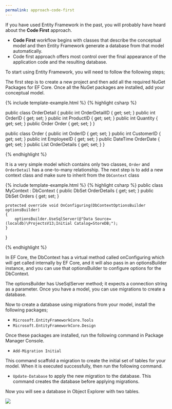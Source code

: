 ```yaml
---
permalink: approach-code-first
---
```


If you have used Entity Framework in the past, you will probably have heard about the **Code First** approach. 

 - **Code First** workflow begins with classes that describe the conceptual model and then Entity Framework generate a database from that model automatically.  
 - Code first approach offers most control over the final appearance of the application code and the resulting database.

To start using Entity Framework, you will need to follow the following steps;

The first step is to create a new project and then add all the required NuGet Packages for EF Core. Once all the NuGet packages are installed, add your conceptual model.

{% include template-example.html %} 
{% highlight csharp %}

public class OrderDetail
{
    public int OrderDetailID { get; set; }
    public int OrderID { get; set; }
    public int ProductID { get; set; }
    public int Quantity { get; set; }
    public Order Order { get; set; }
}

public class Order
{
    public int OrderID { get; set; }
    public int CustomerID { get; set; }
    public int EmployeeID { get; set; }
    public DateTime OrderDate { get; set; }
    public List<OrderDetail> OrderDetails { get; set; }
}

{% endhighlight %}

It is a very simple model which contains only two classes, `Order` and `OrderDetail` has a one-to-many relationship. The next step is to add a new context class and make sure to inherit from the `DbContext` class

{% include template-example.html %} 
{% highlight csharp %}
public class MyContext : DbContext
{
    public DbSet<OrderDetail> OrderDetails { get; set; }
    public DbSet<Order> Orders { get; set; }

    protected override void OnConfiguring(DbContextOptionsBuilder optionsBuilder)
    {
        optionsBuilder.UseSqlServer(@"Data Source=(localdb)\ProjectsV13;Initial Catalog=StoreDB;");
    }
}

{% endhighlight %}

In EF Core, the DbContext has a virtual method called onConfiguring which will get called internally by EF Core, and it will also pass in an optionsBuilder instance, and you can use that optionsBuilder to configure options for the DbContext. 

The optionsBuilder has UseSqlServer method; it expects a connection string as a parameter. Once you have a model, you can use migrations to create a database.

Now to create a database using migrations from your model, install the following packages;

  - `Microsoft.EntityFrameworkCore.Tools`
  - `Microsoft.EntityFrameworkCore.Design`

Once these packages are installed, run the following command in Package Manager Console.

 - `Add-Migration Initial` 

This command scaffold a migration to create the initial set of tables for your model. When it is executed successfully, then run the following command.

 - `Update-Database` to apply the new migration to the database. This command creates the database before applying migrations.
 
Now you will see a database in Object Explorer with two tables.

<img src="{{ site.github.url }}/images/code-first-db.png">